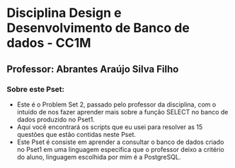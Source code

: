 # Disciplina Design e Desenvolvimento de Banco de dados - CC1M
## Professor: Abrantes Araújo Silva Filho

### Sobre este Pset:
* Este é o Problem Set 2, passado pelo professor da disciplina, com o intuído de nos fazer aprender mais sobre a função SELECT no banco de dados produzido no Pset1.
* Aqui você encontrará os scripts que eu usei para resolver as 15 questões que estão contidas neste Pset.
*  Este Pset é consiste em aprender a consultar o banco de dados criado no Pset1 em uma linguagem especifica que o professor deixo a critério do aluno, linguagem escolhida por mim é a PostgreSQL.

